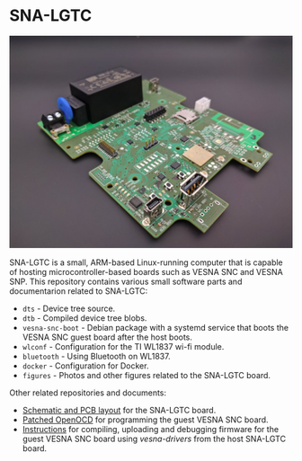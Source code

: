 # SNA-LGTC

![Photo of the SNA-LGTC board](figures/sna-lgtc.jpg)

SNA-LGTC is a small, ARM-based Linux-running computer that is capable of hosting
microcontroller-based boards such as VESNA SNC and VESNA SNP. This repository
contains various small software parts and documentarion related to
SNA-LGTC:

 * `dts` - Device tree source.
 * `dtb` - Compiled device tree blobs.
 * `vesna-snc-boot` - Debian package with a systemd service that boots the VESNA
   SNC guest board after the host boots.
 * `wlconf` - Configuration for the TI WL1837 wi-fi module.
 * `bluetooth` - Using Bluetooth on WL1837.
 * `docker` - Configuration for Docker.
 * `figures` - Photos and other figures related to the SNA-LGTC board.

Other related repositories and documents:

 * [Schematic and PCB layout](https://github.com/urbangregorc/vesna-hardware/tree/SNA-LGTC/SNA-LGTC/v1.1.0) for the SNA-LGTC board.
 * [Patched OpenOCD](https://github.com/avian2/openocd/tree/bbblack) for programming the guest VESNA SNC board.
 * [Instructions](https://github.com/avian2/vesna-drivers/blob/logatec-3/README.beaglebone.md)
   for compiling, uploading and debugging firmware for the guest VESNA SNC
   board using *vesna-drivers* from the host SNA-LGTC board.
